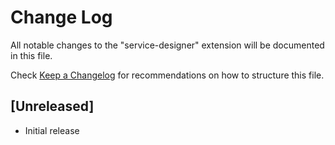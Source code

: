 # Change Log

All notable changes to the "service-designer" extension will be documented in this file.

Check [Keep a Changelog](http://keepachangelog.com/) for recommendations on how to structure this file.

## [Unreleased]

- Initial release